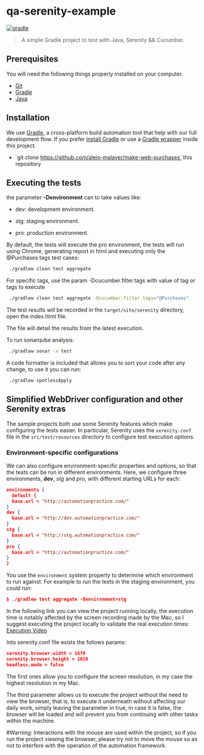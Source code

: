 # qa-serenity-example

[![gradle](https://img.shields.io/badge/gradle-v6.1.X-yellow.svg)](https://gradle.org/install/)


>A simple Gradle project to test with Java, Serenity && Cucumber.

## Prerequisites

You will need the following things properly installed on your computer.

* [Git](http://git-scm.com/)
* [Gradle](https://gradle.org)
* [Java](https://www.java.com)


## Installation

We use [Gradle](http://www.gradle.org), a cross-platform build automation tool that help with our full development flow.
If you prefer [install Gradle](http://www.gradle.org/installation) or use a [Gradle wrapper](http://www.gradle.org/docs/current/userguide/gradle_wrapper.html) inside this project.

* ´git clone https://github.com/alejo-malaver/make-web-purchases` this repository

##  Executing the tests

the parameter **-Denvironment** can to take values like:

* dev: development environment.
- stg: staging environment.
+ pro: production environment.

By default, the tests will execute the pro environment, the tests will run using Chrome, generating report in html and executing only the @Purchases tags test cases:

```bash
 ./gradlew clean test aggregate
```

For specific tags, use the param -Dcucumber.filter.tags with value of tag or tags to execute

```bash
 ./gradlew clean test aggregate -Dcucumber.filter.tags="@Purchases"
```

The test results will be recorded in the `target/site/serenity` directory, open the index.html file.

The file will detail the results from the latest execution.

To run sonarqube analysis:

```bash
 ./gradlew sonar -x test
```

A code formatter is included that allows you to sort your code after any change, to use it you can run:
```bash
 ./gradlew spotlessApply
```

## Simplified WebDriver configuration and other Serenity extras
The sample projects both use some Serenity features which make configuring the tests easier. In particular, Serenity uses the `serenity.conf` file in the `src/test/resources` directory to configure test execution options.

### Environment-specific configurations
We can also configure environment-specific properties and options, so that the tests can be run in different environments. Here, we configure three environments, __dev__, _stg_ and _pro_, with different starting URLs for each:
```json
environments {
  default {
  base.url = "http://automationpractice.com/"
}
dev {
  base.url = "http://dev.automationpractice.com/"
}
stg {
  base.url = "http://stg.automationpractice.com/"
}
pro {
  base.url = "http://automationpractice.com/"
}
}
```

You use the `environment` system property to determine which environment to run against. For example to run the tests in the staging environment, you could run:
```json
$ ./gradlew test aggregate -Denvironment=stg
```
In the following link you can view the project running locally, the execution time is notably affected by the screen recording made by the Mac, so I suggest executing the project locally to validate the real execution times:
[Execution Video](https://youtu.be/ftrJ_gSGVaM)

Into serenity.conf file exists the follows params:

```json
serenity.browser.width = 1670
serenity.browser.height = 1020
headless.mode = false
```

The first ones allow you to configure the screen resolution, in my case the highest resolution in my Mac.

The third parameter allows us to execute the project without the need to view the browser, that is, to execute it underneath without affecting our daily work, simply leaving the parameter in true, in case it is false, the browser will be loaded and will prevent you from continuing with other tasks within the machine.

#Warning: 
Interactions with the mouse are used within the project, so if you run the project viewing the browser, please try not to move the mouse so as not to interfere with the operation of the automation framework.